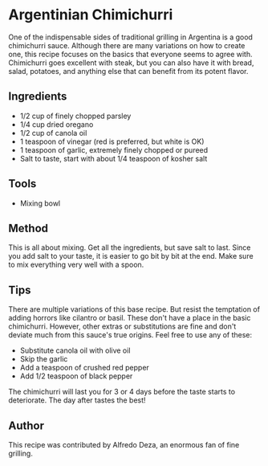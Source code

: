 # Argentinian Chimichurri

One of the indispensable sides of traditional grilling in Argentina is a good chimichurri sauce. Although there are many variations on how to create one, this recipe focuses on the basics that everyone seems to agree with. Chimichurri goes excellent with steak, but you can also have it with bread, salad, potatoes, and anything else that can benefit from its potent flavor.

## Ingredients

- 1/2 cup of finely chopped parsley
- 1/4 cup dried oregano
- 1/2 cup of canola oil
- 1 teaspoon of vinegar (red is preferred, but white is OK)
- 1 teaspoon of garlic, extremely finely chopped or pureed
- Salt to taste, start with about 1/4 teaspoon of kosher salt

## Tools

- Mixing bowl

## Method

This is all about mixing. Get all the ingredients, but save salt to last. Since you add salt to your taste, it is easier to go bit by bit at the end. Make sure to mix everything very well with a spoon.

## Tips

There are multiple variations of this base recipe. But resist the temptation of adding horrors like cilantro or basil. These don't have a place in the basic chimichurri. However, other extras or substitutions are fine and don't deviate much from this sauce's true origins. Feel free to use any of these:

- Substitute canola oil with olive oil
- Skip the garlic
- Add a teaspoon of crushed red pepper
- Add 1/2 teaspoon of black pepper

The chimichurri will last you for 3 or 4 days before the taste starts to deteriorate. The day after tastes the best!

## Author

This recipe was contributed by Alfredo Deza, an enormous fan of fine grilling.
